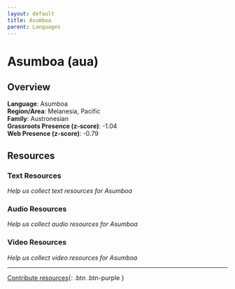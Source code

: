 ```yaml
---
layout: default
title: Asumboa
parent: Languages
---
```


# Asumboa (aua)

## Overview

**Language**: Asumboa  
**Region/Area**: Melanesia, Pacific  
**Family**: Austronesian  
**Grassroots Presence (z-score)**: -1.04  
**Web Presence (z-score)**: -0.79  

## Resources

### Text Resources
*Help us collect text resources for Asumboa*

### Audio Resources
*Help us collect audio resources for Asumboa*

### Video Resources
*Help us collect video resources for Asumboa*

---

[Contribute resources](https://forms.office.com/e/1SfLJx3u1r){: .btn .btn-purple }
